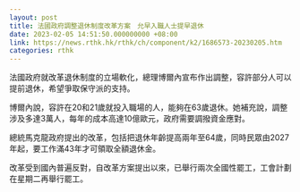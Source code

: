 ```yaml
---
layout: post
title: 法國政府調整退休制度改革方案　允早入職人士提早退休
date: 2023-02-05 14:51:50.000000000 +08:00
link: https://news.rthk.hk/rthk/ch/component/k2/1686573-20230205.htm
categories: rthk
---
```


法國政府就改革退休制度的立場軟化，總理博爾內宣布作出調整，容許部分人可以提前退休，希望爭取保守派的支持。

博爾內說，容許在20和21歲就投入職場的人，能夠在63歲退休。她補充說，調整涉及多達3萬人，每年的成本高達10億歐元，政府需要調撥資金應對。

總統馬克龍政府提出的改革，包括把退休年齡提高兩年至64歲，同時民眾由2027年起，要工作滿43年才可領取全額退休金。

改革受到國內普遍反對，自改革方案提出以來，已舉行兩次全國性罷工，工會計劃在星期二再舉行罷工。
